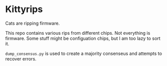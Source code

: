 # Kittyrips
Cats are ripping firmware.

This repo contains various rips from different chips.
Not everything is firmware. Some stuff might be configuation chips, but I am too lazy to sort it.

`dump_consensus.py` is used to create a majority consenseus and attempts to recover errors.
